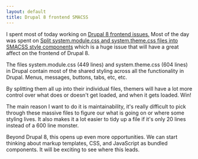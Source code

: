 ```yaml
---
layout: default
title: Drupal 8 frontend SMACSS
---
```


I spent most of today working on [Drupal 8 frontend issues.](https://www.drupal.org/project/issues/search?text=&projects=Drupal%20core&assigned=&submitted=&project_issue_followers=&status[Open]=Open&&&issue_tags_op=%3D&issue_tags=frontend) Most of the day was spent on [Split system.module.css and system.theme.css files into SMACSS style components](https://www.drupal.org/node/2395853) which is a huge issue that will have a great affect on the frontend of Drupal 8.

The files system.module.css (449 lines) and system.theme.css (604 lines) in Drupal contain most of the shared styling across all the functionality in Drupal. Menus, messages, buttons, tabs, etc, etc.

By splitting them all up into their individual files, themers will have a lot more control over what does or doesn't get loaded, and when it gets loaded. Win!

The main reason I want to do it is maintainability, it's really difficult to pick through these massive files to figure our what is going on or where some styling lives. It also makes it a lot easier to tidy up a file if it's only 20 lines instead of a 600 line monster.

Beyond Drupal 8, this opens up even more opportunities. We can start thinking about markup templates, CSS, and JavaScript as bundled components. It will be exciting to see where this leads.


